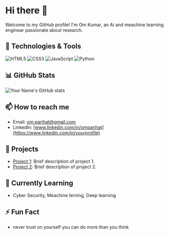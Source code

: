 # Hi there 👋

Welcome to my GitHub profile! I'm Om Kumar, an Ai and meachine learning enginear passionate about research.

## 🔧 Technologies & Tools
![HTML5](https://img.shields.io/badge/-HTML5-E34F26?style=flat-square&logo=html5&logoColor=white)
![CSS3](https://img.shields.io/badge/-CSS3-1572B6?style=flat-square&logo=css3)
![JavaScript](https://img.shields.io/badge/-JavaScript-F7DF1E?style=flat-square&logo=javascript&logoColor=black)
![Python](https://img.shields.io/badge/-Python-3776AB?style=flat-square&logo=python&logoColor=white)

## 📊 GitHub Stats
![Your Name's GitHub stats](https://github-readme-stats.vercel.app/api?username=yourusername&show_icons=true&theme=radical)

## 📫 How to reach me
- Email: [om.parihat@gmail.com](mailto:your.email@example.com)
- LinkedIn: [www.linkedin.com/in/omparihat](https://www.linkedin.com/in/yourprofile)

## 🔭 Projects
- [Project 1](https:printingexpress.wuaze.com): Brief description of project 1.
- [Project 2](https://github.com/yourusername/project2): Brief description of project 2.

## 🌱 Currently Learning
- Cyber Security, Meachine lerning, Deep learning

## ⚡ Fun Fact
- never trust on yourself you can do more than you think
